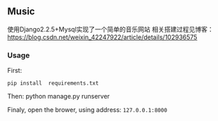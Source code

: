 ## Music

使用Django2.2.5+Mysql实现了一个简单的音乐网站
相关搭建过程见博客：https://blog.csdn.net/weixin_42247922/article/details/102936575

### Usage
First:

    pip install  requirements.txt
Then:
     python manage.py runserver

Finaly, open the brower, using address: `127.0.0.1:8000`


